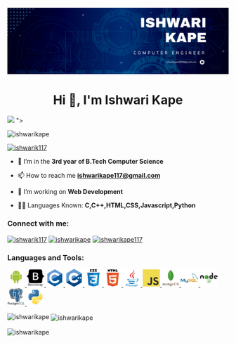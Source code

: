 ![logo](https://github.com/IshwariKape/IshwariKape/blob/main/Navy%20And%20White%20Geometric%20Technology%20LinkedIn%20Banner.png)

<h1 align="center">Hi 👋, I'm Ishwari Kape</h1>
<img src="https://user-images.githubusercontent.com/74038190/221352975-94759904-aa4c-4032-a8ab-b546efb9c478.gif">
">
<p align="left"> <img src="https://komarev.com/ghpvc/?username=ishwarikape&label=Profile%20views&color=0e75b6&style=flat" alt="ishwarikape" /> </p>

<p align="left"> <a href="https://twitter.com/ishwarik117" target="blank"><img src="https://img.shields.io/twitter/follow/ishwarik117?logo=twitter&style=for-the-badge" alt="ishwarik117" /></a> </p>

- 🔭 I’m in the **3rd year of B.Tech Computer Science**

- 📫 How to reach me **ishwarikape117@gmail.com**
  
- 🤝 I’m working on **Web Development**

- 👨‍💻 Languages Known: **C,C++,HTML,CSS,Javascript,Python**

<h3 align="left">Connect with me:</h3>
<p align="left" margin="10px">
<a href="https://twitter.com/ishwarik117" target="blank"><img align="center" src="https://raw.githubusercontent.com/rahuldkjain/github-profile-readme-generator/master/src/images/icons/Social/twitter.svg" alt="ishwarik117" height="30" width="40" /></a>
<a href="https://linkedin.com/in/ishwarikape" target="blank"><img align="center" src="https://raw.githubusercontent.com/rahuldkjain/github-profile-readme-generator/master/src/images/icons/Social/linked-in-alt.svg" alt="ishwarikape" height="30" width="40" /></a>
<a href="https://www.hackerrank.com/ishwarikape117" target="blank"><img align="center" src="https://raw.githubusercontent.com/rahuldkjain/github-profile-readme-generator/master/src/images/icons/Social/hackerrank.svg" alt="ishwarikape117" height="30" width="40" /></a>
</p>

<h3 align="left">Languages and Tools:</h3>
<p align="left"> <a href="https://developer.android.com" target="_blank" rel="noreferrer"> <img src="https://raw.githubusercontent.com/devicons/devicon/master/icons/android/android-original-wordmark.svg" alt="android" width="40" height="40"/> </a> <a href="https://getbootstrap.com" target="_blank" rel="noreferrer"> <img src="https://raw.githubusercontent.com/devicons/devicon/master/icons/bootstrap/bootstrap-plain-wordmark.svg" alt="bootstrap" width="40" height="40"/> </a> <a href="https://www.cprogramming.com/" target="_blank" rel="noreferrer"> <img src="https://raw.githubusercontent.com/devicons/devicon/master/icons/c/c-original.svg" alt="c" width="40" height="40"/> </a> <a href="https://www.w3schools.com/cpp/" target="_blank" rel="noreferrer"> <img src="https://raw.githubusercontent.com/devicons/devicon/master/icons/cplusplus/cplusplus-original.svg" alt="cplusplus" width="40" height="40"/> </a> <a href="https://www.w3schools.com/css/" target="_blank" rel="noreferrer"> <img src="https://raw.githubusercontent.com/devicons/devicon/master/icons/css3/css3-original-wordmark.svg" alt="css3" width="40" height="40"/> </a> <a href="https://www.w3.org/html/" target="_blank" rel="noreferrer"> <img src="https://raw.githubusercontent.com/devicons/devicon/master/icons/html5/html5-original-wordmark.svg" alt="html5" width="40" height="40"/> </a> <a href="https://www.java.com" target="_blank" rel="noreferrer"> <img src="https://raw.githubusercontent.com/devicons/devicon/master/icons/java/java-original.svg" alt="java" width="40" height="40"/> </a> <a href="https://developer.mozilla.org/en-US/docs/Web/JavaScript" target="_blank" rel="noreferrer"> <img src="https://raw.githubusercontent.com/devicons/devicon/master/icons/javascript/javascript-original.svg" alt="javascript" width="40" height="40"/> </a> <a href="https://www.mongodb.com/" target="_blank" rel="noreferrer"> <img src="https://raw.githubusercontent.com/devicons/devicon/master/icons/mongodb/mongodb-original-wordmark.svg" alt="mongodb" width="40" height="40"/> </a> <a href="https://www.mysql.com/" target="_blank" rel="noreferrer"> <img src="https://raw.githubusercontent.com/devicons/devicon/master/icons/mysql/mysql-original-wordmark.svg" alt="mysql" width="40" height="40"/> </a> <a href="https://nodejs.org" target="_blank" rel="noreferrer"> <img src="https://raw.githubusercontent.com/devicons/devicon/master/icons/nodejs/nodejs-original-wordmark.svg" alt="nodejs" width="40" height="40"/> </a> <a href="https://www.postgresql.org" target="_blank" rel="noreferrer"> <img src="https://raw.githubusercontent.com/devicons/devicon/master/icons/postgresql/postgresql-original-wordmark.svg" alt="postgresql" width="40" height="40"/> </a> <a href="https://www.python.org" target="_blank" rel="noreferrer"> <img src="https://raw.githubusercontent.com/devicons/devicon/master/icons/python/python-original.svg" alt="python" width="40" height="40"/> </a> </p>

<p><img align="left" src="https://github-readme-stats.vercel.app/api/top-langs?username=ishwarikape&show_icons=true&locale=en&layout=compact" alt="ishwarikape" /></p>

<p>&nbsp;<img align="center" src="https://github-readme-stats.vercel.app/api?username=ishwarikape&show_icons=true&locale=en" alt="ishwarikape" /></p>

<p><img align="center" src="https://github-readme-streak-stats.herokuapp.com/?user=ishwarikape&" alt="ishwarikape" /></p>

